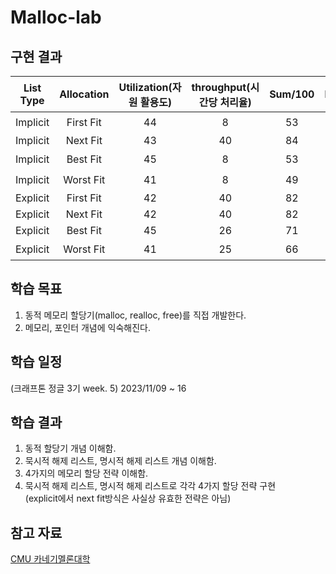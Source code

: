 # Malloc-lab

## 구현 결과
|List Type|Allocation|Utilization(자원 활용도)|throughput(시간당 처리율)|Sum/100|Rank|
|:--:|:--:|:--:|:--:|:--:|:--:|
|Implicit|First Fit|44|8|53|6️⃣|
|Implicit|Next Fit|43|40|84|🥇|
|Implicit|Best Fit|45|8|53|5️⃣|
|Implicit|Worst Fit|41|8|49|7️⃣|
|Explicit|First Fit|42|40|82|🥈|
|Explicit|Next Fit|42|40|82|🥈|
|Explicit|Best Fit|45|26|71|🥉|
|Explicit|Worst Fit|41|25|66|4️⃣|

## 학습 목표
1. 동적 메모리 할당기(malloc, realloc, free)를 직접 개발한다.
2. 메모리, 포인터 개념에 익숙해진다.
   
## 학습 일정
(크래프톤 정글 3기 week. 5) 2023/11/09 ~ 16

## 학습 결과
1. 동적 할당기 개념 이해함.
2. 묵시적 해제 리스트, 명시적 해제 리스트 개념 이해함.
3. 4가지의 메모리 할당 전략 이해함.
4. 묵시적 해제 리스트, 명시적 해제 리스트로 각각 4가지 할당 전략 구현  
   (explicit에서 next fit방식은 사실상 유효한 전략은 아님)

## 참고 자료
[CMU 카네기멜론대학](http://csapp.cs.cmu.edu/3e/malloclab.pdf)
